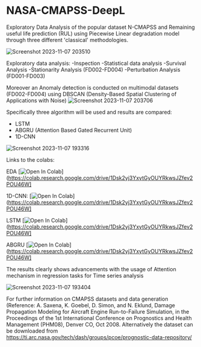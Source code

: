 # NASA-CMAPSS-DeepL
Exploratory Data Analysis of the popular dataset N-CMAPSS and Remaining useful life prediction (RUL) using Piecewise Linear degradation model through three different 'classical' methodologies.

![Screenshot 2023-11-07 203510](https://github.com/Al-Moccardi/NASA-CMAPSS-DeepL/assets/150179413/57d696d8-e948-4b35-9b51-3cb90c2070fd)

Exploratory data analysis:
-Inspection
-Statistical data analysis
-Survival Analysis
-Stationarity Analysis (FD002-FD004)
-Perturbation Analysis (FD001-FD003)

Moreover an Anomaly detection is conducted on multimodal datasets (FD002-FD004) using DBSCAN (Density-Based Spatial Clustering of Applications with Noise) 
![Screenshot 2023-11-07 203706](https://github.com/Al-Moccardi/NASA-CMAPSS-DeepL/assets/150179413/ecd8609f-6b61-4ae0-b11b-bb02fed78044)


Specifically three algorithm will be used and results are compared:

- LSTM
- ABGRU (Attention Based Gated Recurrent Unit)
- 1D-CNN


![Screenshot 2023-11-07 193316](https://github.com/Al-Moccardi/NASA-CMAPSS-DeepL/assets/150179413/09d8d558-4166-450d-9d95-5b4068398ab6)

Links to the colabs: 


EDA
[![Open In Colab](https://colab.research.google.com/assets/colab-badge.svg)](https://colab.research.google.com/drive/1Dsk2yj3YxytGyOUYRkwsJZfev2POU46W]

1D-CNN:
[![Open In Colab](https://colab.research.google.com/assets/colab-badge.svg)](https://colab.research.google.com/drive/1Dsk2yj3YxytGyOUYRkwsJZfev2POU46W]

LSTM
[![Open In Colab](https://colab.research.google.com/assets/colab-badge.svg)](https://colab.research.google.com/drive/1Dsk2yj3YxytGyOUYRkwsJZfev2POU46W]

ABGRU
[![Open In Colab](https://colab.research.google.com/assets/colab-badge.svg)](https://colab.research.google.com/drive/1Dsk2yj3YxytGyOUYRkwsJZfev2POU46W]

The results clearly shows advancements with the usage of Attention mechanism in regression tasks for Time series analysis

![Screenshot 2023-11-07 193404](https://github.com/Al-Moccardi/NASA-CMAPSS-DeepL/assets/150179413/ab8d626a-1903-4f41-b446-d76cdc7069ec)

For further information on CMAPSS datasets and data generation (Reference: A. Saxena, K. Goebel, D. Simon, and N. Eklund, Damage Propagation Modeling for Aircraft Engine Run-to-Failure Simulation, in the Proceedings of the 1st International Conference on Prognostics and Health Management (PHM08), Denver CO, Oct 2008.
Alternatively the dataset can be downloaded from https://ti.arc.nasa.gov/tech/dash/groups/pcoe/prognostic-data-repository/
